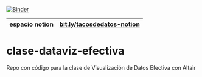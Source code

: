 [![Binder](https://mybinder.org/badge_logo.svg)](https://mybinder.org/v2/gh/chekos/clase-dataviz-efectiva/HEAD?urlpath=lab)

| espacio notion | [bit.ly/tacosdedatos-notion](https://bit.ly/tacosdedatos-notion) |
|:-----|:----:|

# clase-dataviz-efectiva
Repo con código para la clase de Visualización de Datos Efectiva con Altair
